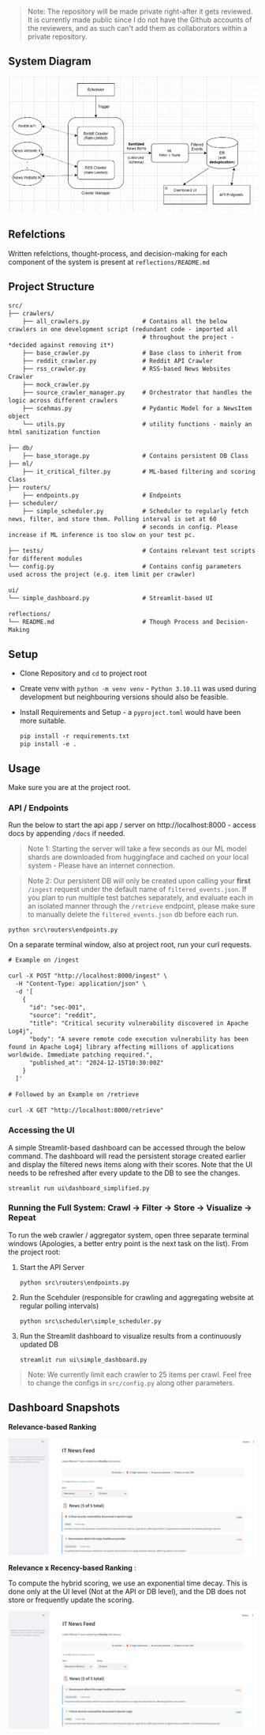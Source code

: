 > Note: The repository will be made private right-after it gets reviewed. It is currently made public since I do not have the Github accounts of the reviewers, and as such can't add them as collaborators within a private repository.

## System Diagram

<img src="./media/system_diagram.png" alt="System Diagram">

## Refelctions

Written refelctions, thought-process, and decision-making for each component of the system is present at `reflections/README.md`

## Project Structure

```
src/
├── crawlers/
    ├── all_crawlers.py               # Contains all the below crawlers in one development script (redundant code - imported all
                                      # throughout the project - *decided against removing it*)
    ├── base_crawler.py               # Base class to inherit from    
    ├── reddit_crawler.py             # Reddit API Crawler
    ├── rss_crawler.py                # RSS-based News Websites Crawler
    ├── mock_crawler.py
    ├── source_crawler_manager.py     # Orchestrator that handles the logic across different crawlers
    ├── scehmas.py                    # Pydantic Model for a NewsItem object
    └── utils.py                      # utility functions - mainly an html sanitization function

├── db/
    ├── base_storage.py               # Contains persistent DB Class
├── ml/
    ├── it_critical_filter.py         # ML-based filtering and scoring Class
├── routers/
    ├── endpoints.py                  # Endpoints
├── scheduler/
    ├── simple_scheduler.py           # Scheduler to regularly fetch news, filter, and store them. Polling interval is set at 60      
                                      # seconds in config. Please increase if ML inference is too slow on your test pc.

├── tests/                            # Contains relevant test scripts for different modules
└── config.py                         # Contains config parameters used across the project (e.g. item limit per crawler)

ui/
└── simple_dashboard.py               # Streamlit-based UI

reflections/
└── README.md                         # Though Process and Decision-Making
```

## Setup

- Clone Repository and `cd` to project root
- Create venv with `python -m venv venv` - `Python 3.10.11` was used during development but neighbouring versions should also be feasible.
- Install Requirements and Setup - a `pyproject.toml` would have been more suitable.
  
  ```
  pip install -r requirements.txt
  pip install -e .
  ```

## Usage

Make sure you are at the project root.

### API / Endpoints

Run the below to start the api app / server on http://localhost:8000 - access docs by appending `/docs` if needed.

> Note 1: Starting the server will take a few seconds as our ML model shards are downloaded from huggingface and cached on your local system - Please have an internet connection.

> Note 2: Our persistent DB will only be created upon calling your **first** `/ingest` request under the default name of `filtered_events.json`. If you plan to run multiple test batches separately, and evaluate each in an isolated manner through the `/retrieve` endpoint, please make sure to manually delete the `filtered_events.json` db before each run.

```
python src\routers\endpoints.py
```

On a separate terminal window, also at project root, run your curl requests.

```
# Example on /ingest

curl -X POST "http://localhost:8000/ingest" \
  -H "Content-Type: application/json" \
  -d '[
    {
      "id": "sec-001",
      "source": "reddit",
      "title": "Critical security vulnerability discovered in Apache Log4j",
      "body": "A severe remote code execution vulnerability has been found in Apache Log4j library affecting millions of applications worldwide. Immediate patching required.",
      "published_at": "2024-12-15T10:30:00Z"
    }
  ]'

# Followed by an Example on /retrieve

curl -X GET "http://localhost:8000/retrieve"
```

### Accessing the UI

A simple Streamlit-based dashboard can be accessed through the below command. The dashboard will read the persistent storage created earlier and display the filtered news items along with their scores. Note that the UI needs to be refreshed after every update to the DB to see the changes.

```
streamlit run ui\dashboard_simplified.py
```

### Running the Full System: Crawl → Filter → Store → Visualize → Repeat

To run the web crawler / aggregator system, open three separate terminal windows (Apologies, a better entry point is the next task on the list). From the project root:

1. Start the API Server
   ```
   python src\routers\endpoints.py
   ```
2. Run the Scehduler (responsible for crawling and aggregating website at regular polling intervals)
   ```
   python src\scheduler\simple_scheduler.py
   ```
3. Run the Streamlit dashboard to visualize results from a continuously updated DB
   ```
   streamlit run ui\simple_dashboard.py
   ```

> Note: We currently limit each crawler to 25 items per crawl. Feel free to change the configs in `src/config.py` along other parameters.

## Dashboard Snapshots

**Relevance-based Ranking**

<img src="./media/ui_sorted_by_relevance.png" alt="Dashboard - Relevance">

**Relevance x Recency-based Ranking** :

To compute the hybrid scoring, we use an exponential time decay. This is done only at the UI level (Not at the API or DB level), and the DB does not store or frequently update the scoring.

<img src="./media/ui_sorted_by_relevancexrecency.png" alt="Dashboard - Relevance x Recency">
